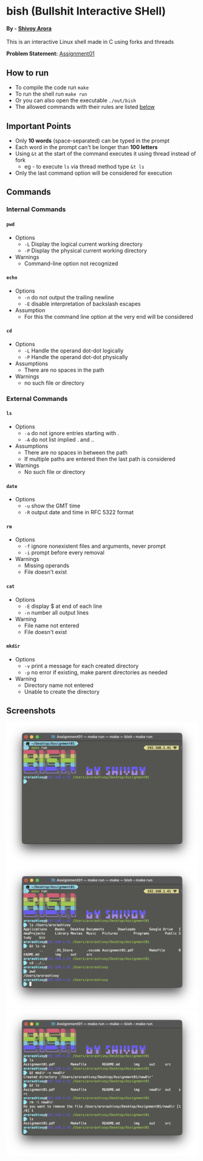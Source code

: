# bish (Bullshit Interactive SHell)
#### By - [Shivoy Arora](https://github.com/arorashivoy)

This is an interactive Linux shell made in C using forks and threads

**Problem Statement:** [Assignment01](Assignment01.pdf)

## How to run
* To compile the code run `make`
* To run the shell run `make run`
* Or you can also open the executable `./out/bish`
* The allowed commands with their rules are listed [below](#commands)


## Important Points
* Only **10 words** (space-separated) can be typed in the prompt
* Each word in the prompt can't be longer than **100 letters**
* Using `&t` at the start of the command executes it using thread instead of fork
	* eg - to execute `ls` via thread method type `&t ls`
* Only the last command option will be considered for execution


## Commands
### Internal Commands

#### `pwd`
* Options
  * `-L` Display the logical current working directory
  * `-P` Display the physical current working directory
* Warnings
  * Command-line option not recognized

#### `echo`
* Options
  * `-n` do not output the trailing newline
  * `-E` disable interpretation of backslash escapes
* Assumption
  * For this the command line option at the very end will be considered


#### `cd`
* Options
  * `-L` Handle the operand dot-dot logically
  * `-P` Handle the operand dot-dot physically
* Assumptions
  * There are no spaces in the path
* Warnings
  * no such file or directory


### External Commands

#### `ls`
* Options
  * `-a` do not ignore entries starting with .
  * `-A` do not list implied . and ..
* Assumptions
  * There are no spaces in between the path
  * If multiple paths are entered then the last path is considered
* Warnings
  * No such file or directory


#### `date`
* Options
  * `-u` show the GMT time
  * `-R` output date and time in RFC 5322 format

#### `rm`
* Options
  * `-f` ignore nonexistent files and arguments, never prompt
  * `-i` prompt before every removal
* Warnings
  * Missing operands
  * File doesn't exist

#### `cat`
* Options
  * `-E` display $ at end of each line
  * `-n` number all output lines
* Warning
  * File name not entered
  * File doesn't exist

#### `mkdir`
* Options
  * `-v` print a message for each created directory
  * `-p` no error if existing, make parent directories as needed
* Warning
  * Directory name not entered
  * Unable to create the directory


## Screenshots
![1](img/1.png)
![2](img/2.png)
![3](img/3.png)